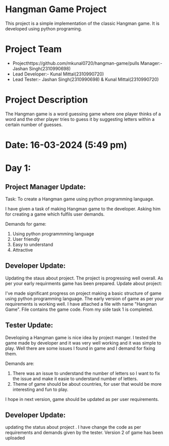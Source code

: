 # Hangman Game Project 
This project is a simple implementation of the classic Hangman game. It is developed using python programing.

# Project Team
- Projecthttps://github.com/mkunal0720/hangman-game/pulls Manager:- Jashan Singh(2310990698)
- Lead Developer:- Kunal Mittal(2310990720)
- Lead Tester:- Jashan Singh(2310990698) & Kunal Mittal(2310990720)

# Project Description
The Hangman game is a word guessing game where one player thinks of a word and the other player tries to guess it by suggesting letters within a certain number of guesses.


# Date: 16-03-2024 (5:49 pm)
# Day 1:

## Project Manager Update:

Task: To create a Hangman game using python programming language.

I have given a task of making Hangman game to the developer. Asking him for creating a game which fulfils user demands.

Demands for game:
1. Using python programmming language
2. User friendly 
3. Easy to understand
4. Attractive





## Developer Update: 
Updating the staus about project. The project is progressing well overall. As per your early requirments game has been prepared. Update about project:

I've made significant progress on project making a basic structure of game using python programming language. The early version of game as per your requirements is working well.
I have attached a file with name "Hangman Game". File contains the game code.
From my side task 1 is completed.









## Tester Update:
Developing a Hangman game is nice idea by project manger. I tested the game made by developer and it was very well working and it was simple to play. Well there are some issues I found in game and I demand for fixing them.

Demands are:
1. There was an issue to understand the number of letters so I want to fix the issue and make it easie to understand number of letters.
2. Theme of game should be about countries, for user that would be more interesting and fun to play.

I hope in next version, game should be updated as per user requirements.


## Developer Update:

updating the status about project . I have change the code as per requirements and demands given by the tester.
Version 2 of game has been uploaded




   






